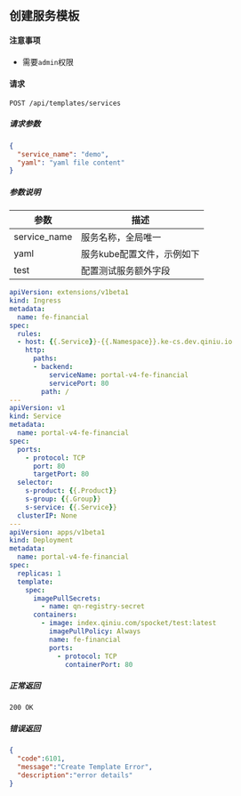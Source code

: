 ## 创建服务模板

#### 注意事项

- 需要`admin`权限

#### 请求

```
POST /api/templates/services
```

##### 请求参数

```json
{
  "service_name": "demo",
  "yaml": "yaml file content"
}
```
##### 参数说明

| 参数 | 描述 |
|-----|------|
| service_name | 服务名称，全局唯一 |
| yaml | 服务kube配置文件，示例如下 |
| test | 配置测试服务额外字段 |

```yaml
apiVersion: extensions/v1beta1
kind: Ingress
metadata:
  name: fe-financial
spec:
  rules:
  - host: {{.Service}}-{{.Namespace}}.ke-cs.dev.qiniu.io
    http:
      paths:
      - backend:
          serviceName: portal-v4-fe-financial
          servicePort: 80
        path: /
---
apiVersion: v1
kind: Service
metadata:
  name: portal-v4-fe-financial
spec:
  ports:
    - protocol: TCP
      port: 80
      targetPort: 80
  selector:
    s-product: {{.Product}}
    s-group: {{.Group}}
    s-service: {{.Service}}
  clusterIP: None
---
apiVersion: apps/v1beta1
kind: Deployment
metadata:
  name: portal-v4-fe-financial
spec:
  replicas: 1
  template:
    spec:
      imagePullSecrets:
        - name: qn-registry-secret
      containers:
        - image: index.qiniu.com/spocket/test:latest
          imagePullPolicy: Always
          name: fe-financial
          ports:
            - protocol: TCP
              containerPort: 80
```

##### 正常返回

```
200 OK
```

##### 错误返回

```json
{
  "code":6101,
  "message":"Create Template Error",
  "description":"error details"
}
```
